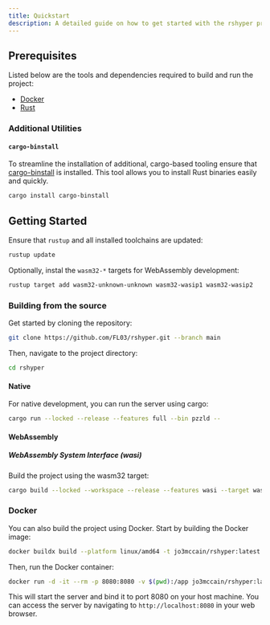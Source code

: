```yaml
---
title: Quickstart
description: A detailed guide on how to get started with the rshyper project.
---
```


## Prerequisites

Listed below are the tools and dependencies required to build and run the project:

- [Docker](https://docs.docker.com/get-docker/)
- [Rust](https://www.rust-lang.org/tools/install)

### Additional Utilities

#### `cargo-binstall`

To streamline the installation of additional, cargo-based tooling ensure that [cargo-binstall](https://github.com/cargo-bins/cargo-binstall) is installed. This tool allows you to install Rust binaries easily and quickly.

```bash
cargo install cargo-binstall
```

## Getting Started

Ensure that `rustup` and all installed toolchains are updated:

```bash
rustup update
```

Optionally, instal the `wasm32-*` targets for WebAssembly development:

```bash
rustup target add wasm32-unknown-unknown wasm32-wasip1 wasm32-wasip2
```

### Building from the source

Get started by cloning the repository:

```bash
git clone https://github.com/FL03/rshyper.git --branch main
```

Then, navigate to the project directory:

```bash
cd rshyper
```

#### Native

For native development, you can run the server using cargo:

```bash
cargo run --locked --release --features full --bin pzzld --
```

#### WebAssembly

##### WebAssembly System Interface (wasi)

Build the project using the wasm32 target:

```bash
cargo build --locked --workspace --release --features wasi --target wasm32-wasip2
```

### Docker

You can also build the project using Docker. Start by building the Docker image:

```bash
docker buildx build --platform linux/amd64 -t jo3mccain/rshyper:latest -f ./Dockerfile .
```

Then, run the Docker container:

```bash
docker run -d -it --rm -p 8080:8080 -v $(pwd):/app jo3mccain/rshyper:latest
```

This will start the server and bind it to port 8080 on your host machine. You can access the server by navigating to `http://localhost:8080` in your web browser.
